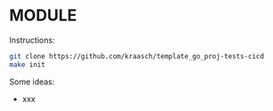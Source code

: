 

# MODULE

Instructions:

```bash
git clone https://github.com/kraasch/template_go_proj-tests-cicd
make init
```

Some ideas:

  - xxx

